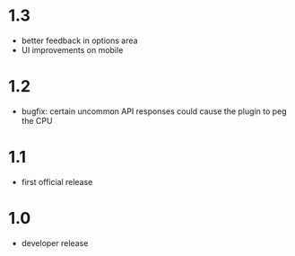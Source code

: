 # 1.3
- better feedback in options area
- UI improvements on mobile

# 1.2
- bugfix: certain uncommon API responses could cause the plugin to peg the CPU

# 1.1
- first official release

# 1.0
- developer release
